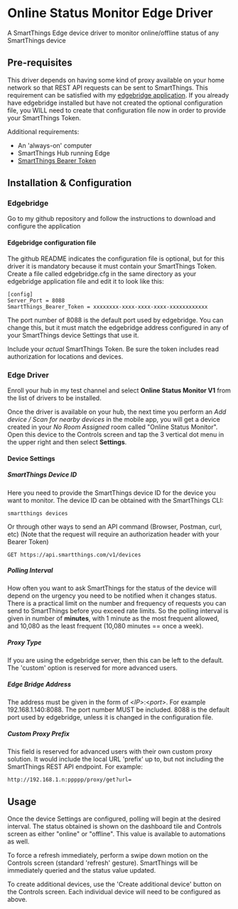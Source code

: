 # Online Status Monitor Edge Driver
A SmartThings Edge device driver to monitor online/offline status of any SmartThings device

## Pre-requisites
This driver depends on having some kind of proxy available on your home network so that REST API requests can be sent to SmartThings.  This requirement can be satisfied with my [edgebridge application](https://github.com/toddaustin07/edgebridge).  If you already have edgebridge installed but have not created the optional configuration file, you WILL need to create that configuration file now in order to provide your SmartThings Token.

Additional requirements:
* An 'always-on' computer
* SmartThings Hub running Edge
* [SmartThings Bearer Token](https://account.smartthings.com/tokens)

## Installation & Configuration
### Edgebridge
Go to my github repository and follow the instructions to download and configure the application 
#### Edgebridge configuration file
The github README indicates the configuration file is optional, but for this driver it is mandatory because it must contain your SmartThings Token.  Create a file called edgebridge.cfg in the same directory as your edgebridge application file and edit it to look like this:
```
[config]
Server_Port = 8088
SmartThings_Bearer_Token = xxxxxxxx-xxxx-xxxx-xxxx-xxxxxxxxxxxx
```
The port number of 8088 is the default port used by edgebridge.  You can change this, but it must match the edgebridge address configured in any of your SmartThings device Settings that use it.

Include your *actual* SmartThings Token.  Be sure the token includes read authorization for locations and devices.

### Edge Driver
Enroll your hub in my test channel and select **Online Status Monitor V1** from the list of drivers to be installed.

Once the driver is available on your hub, the next time you perform an *Add device / Scan for nearby devices* in the mobile app, you will get a device created in your *No Room Assigned* room called "Online Status Monitor".  Open this device to the Controls screen and tap the 3 vertical dot menu in the upper right and then select **Settings**.

#### Device Settings
##### SmartThings Device ID
Here you need to provide the SmartThings device ID for the device you want to monitor.  The device ID can be obtained with the SmartThings CLI:
```
smartthings devices
```
Or through other ways to send an API command (Browser, Postman, curl, etc) (Note that the request will require an authorization header with your Bearer Token)
```
GET https://api.smartthings.com/v1/devices
```

##### Polling Interval
How often you want to ask SmartThings for the status of the device will depend on the urgency you need to be notified when it changes status.  There is a practical limit on the number and frequency of requests you can send to SmartThings before you exceed rate limits.  So the polling interval is given in number of **minutes**, with 1 minute as the most frequent allowed, and 10,080 as the least frequent (10,080 minutes == once a week).

##### Proxy Type
If you are using the edgebridge server, then this can be left to the default.  The 'custom' option is reserved for more advanced users.

##### Edge Bridge Address
The address must be given in the form of \<*IP*>:\<*port*>.  For example 192.168.1.140:8088.  The port number MUST be included.  8088 is the default port used by edgebridge, unless it is changed in the configuration file.

##### Custom Proxy Prefix
This field is reserved for advanced users with their own custom proxy solution.  It would include the local URL 'prefix' up to, but not including the SmartThings REST API endpoint.  For example:
```
http://192.168.1.n:ppppp/proxy/get?url=
```
## Usage
Once the device Settings are configured, polling will begin at the desired interval.  The status obtained is shown on the dashboard tile and Controls screen as either "online" or "offline".  This value is available to automations as well.

To force a refresh immediately, perform a swipe down motion on the Controls screen (standard 'refresh' gesture).  SmartThings will be immediately queried and the status value updated.

To create additional devices, use the 'Create additional device' button on the Controls screen.  Each individual device will need to be configured as above.

